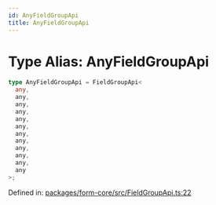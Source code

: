 ```yaml
---
id: AnyFieldGroupApi
title: AnyFieldGroupApi
---
```


<!-- DO NOT EDIT: this page is autogenerated from the type comments -->

# Type Alias: AnyFieldGroupApi

```ts
type AnyFieldGroupApi = FieldGroupApi<
  any,
  any,
  any,
  any,
  any,
  any,
  any,
  any,
  any,
  any,
  any,
  any
>;
```

Defined in: [packages/form-core/src/FieldGroupApi.ts:22](https://github.com/TanStack/form/blob/main/packages/form-core/src/FieldGroupApi.ts#L22)

